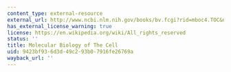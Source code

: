 ```yaml
---
content_type: external-resource
external_url: http://www.ncbi.nlm.nih.gov/books/bv.fcgi?rid=mboc4.TOC&depth=2
has_external_license_warning: true
license: https://en.wikipedia.org/wiki/All_rights_reserved
status: ''
title: Molecular Biology of The Cell
uid: 9423bf93-6d3d-49c2-93b0-7916fe26769a
wayback_url: ''
---
```

